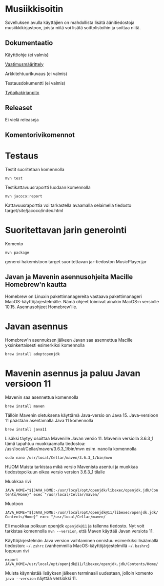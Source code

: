 Musiikkisoitin
===========

Sovelluksen avulla käyttäjien on mahdollista lisätä äänitiedostoja musiikkikirjastoon, joista niitä voi lisätä soittolistoihin ja soittaa niitä.

Dokumentaatio
------------
Käyttöohje (ei valmis)

[Vaatimusmäärittely](documentation/requirement_analysis.md)

Arkkitehtuurikuvaus (ei valmis)

Testausdokumentti (ei valmis)

[Työaikakirjanpito](documentation/hours.md)

Releaset
----------

Ei vielä releaseja

Komentorivikomennot
----------

# Testaus

Testit suoritetaan komennolla

`mvn test`

Testikattavuusraportti luodaan komennolla

`mvn jacoco:report`

Kattavuusraporttia voi tarkastella avaamalla selaimella tiedosto target/site/jacoco/index.html

# Suoritettavan jarin generointi

Komento

`mvn package`

generoi hakemistoon target suoritettavan jar-tiedoston MusicPlayer.jar


Javan ja Mavenin asennusohjeita Macille Homebrew'n kautta
--------

Homebrew on Linuxin pakettimanagereita vastaava pakettimanageri MacOS-käyttöjärjestelmälle. Nämä ohjeet toimivat ainakin MacOS:n versiolle 10.15. Asennusohjeet Homebrew'lle.

# Javan asennus

Homebrew'n asennuksen jälkeen Javan saa asennettua Macille yksinkertaisesti esimerkiksi komennolla

`brew install adoptopenjdk`

# Mavenin asennus ja paluu Javan versioon 11

Mavenin saa asennettua komennolla

`brew install maven`

Tällöin Mavenin oletuksena käyttämä Java-versio on Java 15. Java-versioon 11 päästään asentamalla Java 11 komennolla

`brew install java11`

Lisäksi täytyy osoittaa Mavenille Javan versio 11. Mavenin versiolla 3.6.3_1 tämä tapahtuu muokkaamalla tiedostoa: /usr/local/Cellar/maven/3.6.3_1/bin/mvn esim. nanolla komennolla

`sudo nano /usr/local/Cellar/maven/3.6.3_1/bin/mvn`

HUOM Muista tarkistaa mikä versio Mavenista asentui ja muokkaa tiedostopolkuun oikea versio version 3.6.3_1 tilalle

Muokkaa rivi

`JAVA_HOME="${JAVA_HOME:-/usr/local/opt/openjdk/libexec/openjdk.jdk/Contents/Home}" exec "/usr/local/Cellar/maven/`

Muotoon

`JAVA_HOME="${JAVA_HOME:-/usr/local/opt/openjdk@11/libexec/openjdk.jdk/Contents/Home}" exec "/usr/local/Cellar/maven/`

Eli muokkaa polkuun openjdk `openjdk@11` ja tallenna tiedosto. Nyt voit tarkistaa komennolla `mvn --version`, että Maven käyttää Javan versiota 11.

Käyttöjärjestelmän Java version vaihtaminen onnistuu esimerkiksi lisäämällä tiedoston: `~/.zshrc` (vanhemmilla MacOS-käyttöjärjestelmillä `~/.bashrc`) loppuun rivi

`export JAVA_HOME=/usr/local/opt/openjdk@11/libexec/openjdk.jdk/Contents/Home/`

Muista käynnistää lisäyksen jälkeen terminaali uudestaan, jolloin komento `java --version` näyttää versioksi 11.
